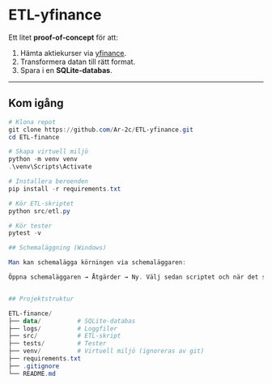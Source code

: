 # ETL-yfinance

Ett litet **proof-of-concept** för att:
1. Hämta aktiekurser via [yfinance](https://pypi.org/project/yfinance/).
2. Transformera datan till rätt format.
3. Spara i en **SQLite-databas**.

---

## Kom igång

```powershell
# Klona repot
git clone https://github.com/Ar-2c/ETL-yfinance.git
cd ETL-finance

# Skapa virtuell miljö
python -m venv venv
.\venv\Scripts\Activate

# Installera beroenden
pip install -r requirements.txt

# Kör ETL-skriptet
python src/etl.py

# Kör tester
pytest -v

## Schemaläggning (Windows)

Man kan schemalägga körningen via schemaläggaren:

Öppna schemaläggaren → Åtgärder → Ny. Välj sedan scriptet och när det ska köras    


## Projektstruktur

ETL-finance/
├── data/          # SQLite-databas
├── logs/          # Loggfiler
├── src/           # ETL-skript
├── tests/         # Tester
├── venv/          # Virtuell miljö (ignoreras av git)
├── requirements.txt
├── .gitignore
└── README.md